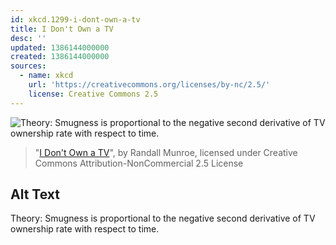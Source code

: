 ```yaml
---
id: xkcd.1299-i-dont-own-a-tv
title: I Don't Own a TV
desc: ''
updated: 1386144000000
created: 1386144000000
sources:
  - name: xkcd
    url: 'https://creativecommons.org/licenses/by-nc/2.5/'
    license: Creative Commons 2.5
---
```

![Theory: Smugness is proportional to the negative second derivative of TV ownership rate with respect to time.](https://imgs.xkcd.com/comics/i_dont_own_a_tv.png)
> "[I Don't Own a TV](https://xkcd.com/1299/)", by Randall Munroe, licensed under Creative Commons Attribution-NonCommercial 2.5 License

## Alt Text
Theory: Smugness is proportional to the negative second derivative of TV ownership rate with respect to time.
